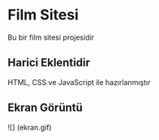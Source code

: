 <h1> Film Sitesi </h1>

Bu bir film sitesi projesidir

<h2> Harici Eklentidir </h2>
HTML, CSS ve JavaScript ile hazırlanmıştır

<h2> Ekran Görüntü </h2>
![] (ekran.gif)
